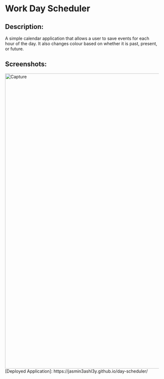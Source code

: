 # Work Day Scheduler
## Description:
A simple calendar application that allows a user to save events for each hour of the day. It also changes colour based on whether it is past, present, or future.
## Screenshots:
  <img width="963" alt="Capture" src="https://user-images.githubusercontent.com/88739996/137417462-f114ad5b-6a6f-4193-8961-e6275118ed9c.PNG">
[Deployed Application]: https://jasmin3ashl3y.github.io/day-scheduler/

